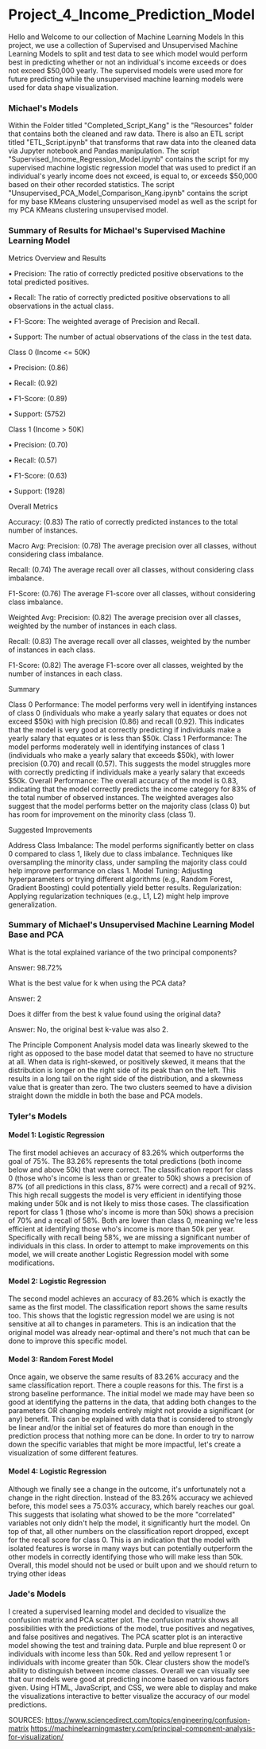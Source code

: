 # Project_4_Income_Prediction_Model
Hello and Welcome to our collection of Machine Learning Models
In this project, we use a collection of Supervised and Unsupervised Machine Learning Models to split and test data 
to see which model would perform best in predicting whether or not an individual's income exceeds or does not exceed $50,000 yearly. 
The supervised models were used more for future predicting while the unsupervised machine learning models were used for data shape visualization.

### Michael's Models
Within the Folder titled "Completed_Script_Kang" is the "Resources" folder that contains both the cleaned and raw data. There is also an ETL script titled "ETL_Script.ipynb" that transforms that raw data into the cleaned data via Jupyter notebook and Pandas manipulation. The script "Supervised_Income_Regression_Model.ipynb" contains the script for my supervised machine logistic regression model that was used to predict if an individual's yearly income does not exceed, is equal to, or exceeds $50,000 based on their other recorded statistics. The script "Unsupervised_PCA_Model_Comparison_Kang.ipynb" contains the script for my base KMeans clustering unsupervised model as well as the script for my PCA KMeans clustering unsupervised model. 

### Summary of Results for Michael's Supervised Machine Learning Model
Metrics Overview and Results

•	Precision: The ratio of correctly predicted positive observations to the total predicted positives.

•	Recall: The ratio of correctly predicted positive observations to all observations in the actual class.

•	F1-Score: The weighted average of Precision and Recall.

•	Support: The number of actual observations of the class in the test data.

Class 0 (Income <= 50K)

•	Precision: (0.86)

•	Recall: (0.92)

•	F1-Score: (0.89)

•	Support: (5752)

Class 1 (Income > 50K)

•	Precision: (0.70)

•	Recall: (0.57)

•	F1-Score: (0.63)

•	Support: (1928)

Overall Metrics

Accuracy: (0.83)
The ratio of correctly predicted instances to the total number of instances.

Macro Avg:
Precision: (0.78)
The average precision over all classes, without considering class imbalance.

Recall: (0.74)
The average recall over all classes, without considering class imbalance.

F1-Score: (0.76)
The average F1-score over all classes, without considering class imbalance.

Weighted Avg:
Precision: (0.82)
The average precision over all classes, weighted by the number of instances in each class.

Recall: (0.83)
The average recall over all classes, weighted by the number of instances in each class.

F1-Score: (0.82)
The average F1-score over all classes, weighted by the number of instances in each class.

Summary

Class 0 Performance: The model performs very well in identifying instances of class 0 (individuals who make a yearly salary that equates or does not exceed $50k) with high precision (0.86) and recall (0.92). This indicates that the model is very good at correctly predicting if individuals make a yearly salary that equates or is less than $50k.
Class 1 Performance: The model performs moderately well in identifying instances of class 1 (individuals who make a yearly salary that exceeds $50k), with lower precision (0.70) and recall (0.57). This suggests the model struggles more with correctly predicting if individuals make a yearly salary that exceeds $50k.
Overall Performance: The overall accuracy of the model is 0.83, indicating that the model correctly predicts the income category for 83% of the total number of observed instances. The weighted averages also suggest that the model performs better on the majority class (class 0) but has room for improvement on the minority class (class 1).

Suggested Improvements

Address Class Imbalance: The model performs significantly better on class 0 compared to class 1, likely due to class imbalance. Techniques like oversampling the minority class, under sampling the majority class could help improve performance on class 1.
Model Tuning: Adjusting hyperparameters or trying different algorithms (e.g., Random Forest, Gradient Boosting) could potentially yield better results.
Regularization: Applying regularization techniques (e.g., L1, L2) might help improve generalization.

### Summary of Michael's Unsupervised Machine Learning Model Base and PCA
What is the total explained variance of the two principal components?

Answer: 98.72%

What is the best value for k when using the PCA data?

Answer: 2

Does it differ from the best k value found using the original data?

Answer: No, the original best k-value was also 2.

The Principle Component Analysis model data was linearly skewed to the right as opposed to the base model datat that seemed to have no structure at all. 
When data is right-skewed, or positively skewed, it means that the distribution is longer on the right side of its peak than on the left. This results in a long tail on the right side of the distribution, and a skewness value that is greater than zero. The two clusters seemed to have a division straight down the middle in both the base and PCA models. 

### Tyler's Models
#### Model 1: Logistic Regression
The first model achieves an accuracy of 83.26% which outperforms the goal of 75%. The 83.26% represents the total predictions (both income below and above 50k) that were correct.
The classification report for class 0 (those who's income is less than or greater to 50k) shows a precision of 87% (of all predictions in this class, 87% were correct) and a recall of 92%. This high recall suggests the model is very efficient in identifying those making under 50k and is not likely to miss those cases.
The classification report for class 1 (those who's income is more than 50k) shows a precision of 70% and a recall of 58%. Both are lower than class 0, meaning we're less efficient at identifying those who's income is more than 50k per year. Specifically with recall being 58%, we are missing a significant number of individuals in this class. In order to attempt to make improvements on this model, we will create another Logistic Regression model with some modifications.

#### Model 2: Logistic Regression
The second model achieves an accuracy of 83.26% which is exactly the same as the first model. The classification report shows the same results too. This shows that the logistic regression model we are using is not sensitive at all to changes in parameters. This is an indication that the original model was already near-optimal and there's not much that can be done to improve this specific model.

#### Model 3: Random Forest Model
Once again, we observe the same results of 83.26% accuracy and the same classification report. There a couple reasons for this. The first is a strong baseline performance. The initial model we made may have been so good at identifying the patterns in the data, that adding both changes to the parameters OR changing models entirely might not provide a significant (or any) benefit. This can be explained with data that is considered to strongly be linear and/or the initial set of features do more than enough in the prediction process that nothing more can be done. In order to try to narrow down the specific variables that might be more impactful, let's create a visualization of some different features.

#### Model 4: Logistic Regression
Although we finally see a change in the outcome, it's unfortunately not a change in the right direction. Instead of the 83.26% accuracy we achieved before, this model sees a 75.03% accuracy, which barely reaches our goal. This suggests that isolating what showed to be the more "correlated" variables not only didn't help the model, it significantly hurt the model. On top of that, all other numbers on the classification report dropped, except for the recall score for class 0. This is an indication that the model with isolated features is worse in many ways but can potentially outperform the other models in correctly identifying those who will make less than 50k. Overall, this model should not be used or built upon and we should return to trying other ideas

### Jade's Models
I created a supervised learning model and decided to visualize the confusion matrix and PCA scatter plot. The confusion matrix shows all possibilities with the predictions of the model, true positives and negatives, and false positives and negatives. The PCA scatter plot is an interactive model showing the test and training data. Purple and blue represent 0 or individuals with income less than 50k. Red and yellow represent 1 or individuals with income greater than 50k. Clear clusters show the model’s ability to distinguish between income classes. Overall we can visually see that our models were good at predicting income based on various factors given. Using HTML, JavaScript, and CSS, we were able to display and make the visualizations interactive to better visualize the accuracy of our model predictions.

SOURCES:
https://www.sciencedirect.com/topics/engineering/confusion-matrix 
https://machinelearningmastery.com/principal-component-analysis-for-visualization/ 
